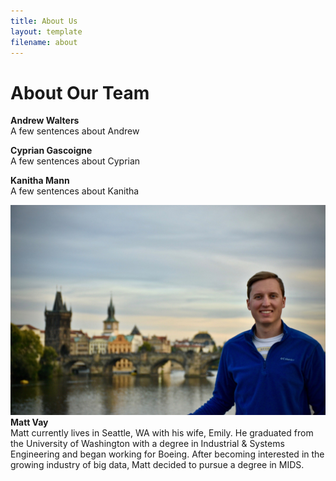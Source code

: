 ```yaml
---
title: About Us
layout: template
filename: about
--- 
```


# About Our Team

**Andrew Walters** <br/>
A few sentences about Andrew

**Cyprian Gascoigne** <br/>
A few sentences about Cyprian

**Kanitha Mann** <br/>
A few sentences about Kanitha


![](Vay_picture.jpg)
**Matt Vay** <br/>
Matt currently lives in Seattle, WA with his wife, Emily. He graduated from the University of Washington with a degree in Industrial & Systems Engineering and began working for Boeing. After becoming interested in the growing industry of big data, Matt decided to pursue a degree in MIDS.

